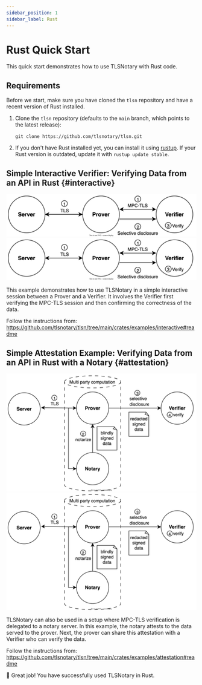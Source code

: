```yaml
---
sidebar_position: 1
sidebar_label: Rust
---
```

# Rust Quick Start

This quick start demonstrates how to use TLSNotary with Rust code.

## Requirements

Before we start, make sure you have cloned the `tlsn` repository and have a recent version of Rust installed.

1. Clone the `tlsn` repository (defaults to the `main` branch, which points to the latest release):
    ```shell
    git clone https://github.com/tlsnotary/tlsn.git
    ```
2. If you don't have Rust installed yet, you can install it using [rustup](https://rustup.rs/). If your Rust version is outdated, update it with `rustup update stable`.

## Simple Interactive Verifier: Verifying Data from an API in Rust {#interactive}

![](../../diagrams/light/overview_prover_verifier.svg#gh-light-mode-only)
![](../../diagrams/dark/overview_prover_verifier.svg#gh-dark-mode-only)

This example demonstrates how to use TLSNotary in a simple interactive session between a Prover and a Verifier. It involves the Verifier first verifying the MPC-TLS session and then confirming the correctness of the data.

Follow the instructions from:
https://github.com/tlsnotary/tlsn/tree/main/crates/examples/interactive#readme

## Simple Attestation Example: Verifying Data from an API in Rust with a Notary {#attestation}

![](../../diagrams/light/overview_notary.svg#gh-light-mode-only)
![](../../diagrams/dark/overview_notary.svg#gh-dark-mode-only)

TLSNotary can also be used in a setup where MPC-TLS verification is delegated to a notary server. In this example, the notary attests to the data served to the prover. Next, the prover can share this attestation with a Verifier who can verify the data.

Follow the instructions from:
https://github.com/tlsnotary/tlsn/tree/main/crates/examples/attestation#readme

🍾 Great job! You have successfully used TLSNotary in Rust.
